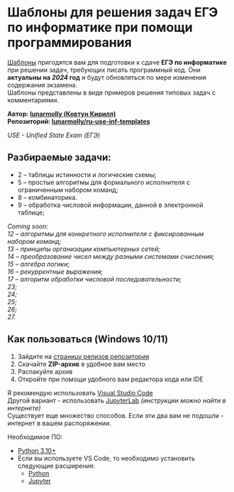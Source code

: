 # Шаблоны для решения задач ЕГЭ по информатике при помощи программирования
[Шаблоны](https://github.com/lunarmolly/ru-use-inf-templates/blob/main/templates.ipynb) пригодятся вам для подготовки к сдаче **ЕГЭ по информатике** при решении задач, требующих писать программный код. Они **актуальны на _2024_ год** и будут обновляться по мере изменения содержания экзамена.\
Шаблоны представлены в виде примеров решения типовых задач с комментариями.

**Автор: [lunarmolly (Ковтун Кирилл)](https://github.com/lunarmolly)\
Репозиторий: [lunarmolly/ru-use-inf-templates](https://github.com/lunarmolly/ru-use-inf-templates)**

_USE - Unified State Exam (ЕГЭ)_

## Разбираемые задачи:
- 2 – таблицы истинности и логические схемы;
- 5 – простые алгоритмы для формального исполнителя с ограниченным набором команд;
- 8 – комбинаторика.
- 9 – обработка числовой информации, данной в электронной таблице;

_Coming soon:_\
_12 – алгоритмы для конкретного исполнителя с фиксированным набором команд;_\
_13 – принципы организации компьютерных сетей;_\
_14 – преобразование чисел между разными системами счисления;_\
_15 – алгебра логики;_\
_16 – рекуррентные выражения;_\
_17 – алгоритм обработки числовой последовательности;_\
_23;_\
_24;_\
_25;_\
_26;_\
_27._

## Как пользоваться (Windows 10/11)
1. Зайдите на [страницу релизов репозитория](https://github.com/lunarmolly/ru-use-inf-templates/releases)
2. Скачайте **ZIP-архив** в удобное вам место 
3. Распакуйте архив
4. Откройте при помощи удобного вам редактора кода или IDE

Я рекомендую использовать [Visual Studio Code](https://code.visualstudio.com/)\
Другой вариант - использовать [JupyterLab](https://jupyter.org/install) _(инструкции можно найти в интернете)_\
Существует еще множество способов. Если эти два вам не подошли - интернет в вашем распоряжении.

Необходимое ПО:
- [Python 3.10+](https://www.python.org/)
- Если вы используете VS Code, то необходимо установить следующие расширения:
    - [Python](https://marketplace.visualstudio.com/items?itemName=ms-python.python)
    - [Jupyter](https://marketplace.visualstudio.com/items?itemName=ms-toolsai.jupyter)
